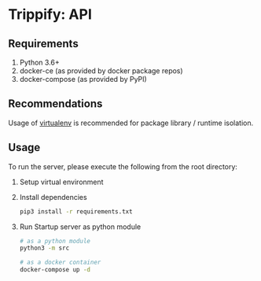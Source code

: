 # Trippify: API

## Requirements

1. Python 3.6+
2. docker-ce (as provided by docker package repos)
3. docker-compose (as provided by PyPI)

## Recommendations

Usage of [virtualenv](https://realpython.com/blog/python/python-virtual-environments-a-primer/) is recommended 
for package library / runtime isolation.

## Usage

To run the server, please execute the following from the root directory:

1. Setup virtual environment

2. Install dependencies

    ```bash
    pip3 install -r requirements.txt
    ```

3. Run Startup server as python module

    ```bash
    # as a python module
    python3 -m src
    
    # as a docker container
    docker-compose up -d
    ```
